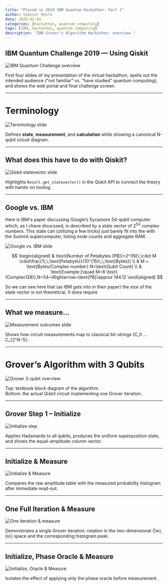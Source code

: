 ```yaml
---
title: "Placed in 2019 IBM Quantum Hackathon: Part 1"
author: Spencer Moore
date: 2020-02-01
categories: [hackathon, quantum computing]
tags: [IBM, hackathon, quantum computing]
description: "IBM Grover's Algorithm Hackathon: overview "
---
```


## IBM Quantum Challenge 2019 — Using Qiskit
![IBM Quantum Challenge overview](/assets/img/posts/2019-q-hackathon-1to4_qhub_collage.png)

First four slides of my presentation of the virtual hackathon, spells out the intended audience (“not familiar” vs. “have studied” quantum computing), and shows the web portal and final challenge screen.

---

# Terminology
![Terminology slide](/assets/img/posts/2019-q-hackathon-14to18.gif)

Defines **state**, **measurement**, and **calculation** while showing a canonical N-qubit circuit diagram.

---

## What does this have to do with Qiskit?
![Qiskit statevector slide](/assets/img/posts/2019-q-hackathon-23.gif)

Highlights `Result.get_statevector()` in the Qiskit API to connect the theory with hands-on tooling.

---

## Google vs. IBM

Here is IBM's paper discussing Google’s Sycamore 54-qubit computer which, as I chave disucssed, is described by a state vector of $2^{54}$ complex numbers. This state can (utilizing a few tricks) just barely fit into the with the Summit supercomputer, listing node counts and aggregate RAM.

![Google vs. IBM slide](/assets/img/posts/2019-q-hackathon-31.gif)

$$
\begin{aligned}
& \text{Number of Petabytes (PB)}=2^{N}\,\cdot M \cdot\frac{1\,\,\text{Petabyte}}{10^{15}\,\,\text{Bytes}} \\
& M = \text{Bytes/Complex-number} N=\text{Qubit Count} \\
& \text{Example:}\quad M=8 \text{ (Complex128)},N=54~\Rightarrow~\text{PB}\approx 144.12
\end{aligned}
$$


So we can see here that (as IBM gets into in their paper) the size of the state vector is not theoretical. It does require 

---

## What we measure…
![Measurement outcomes slide](/assets/img/posts/2019-q-hackathon-33to40.gif)

Shows how circuit measurements map to classical bit-strings \(C_0 … C_{2^N-1}\).

---

# Grover’s Algorithm with 3 Qubits
![Grover 3-qubit overview](/assets/img/posts/2019-q-hackathon-61to64.gif)

Top: textbook block diagram of the algorithm.  
Bottom: the actual Qiskit circuit implementing one Grover iteration.

---

## Grover Step 1 – Initialize
![Initialize step](/assets/img/posts/2019-q-hackathon-65_ish_grover_steps.gif)

Applies Hadamards to all qubits, produces the uniform superposition state, and shows the equal-amplitude column vector.

---

## Initialize & Measure
![Initialize & Measure](/assets/img/posts/2019-q-hackathon-71_ish.gif)

Compares the raw amplitude table with the measured probability histogram after immediate read-out.

---

## One Full Iteration & Measure
![One iteration & measure](/assets/img/posts/2019-q-hackathon-73_ish.gif)

Demonstrates a single Grover iteration: rotation in the two-dimensional {|w⟩, |s⟩} space and the corresponding histogram peak.

---

## Initialize, Phase Oracle & Measure
![Initialize, Oracle & Measure](/assets/img/posts/2019-q-hackathon-75_ish.gif)

Isolates the effect of applying only the phase oracle before measurement.

